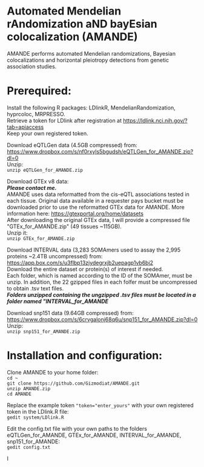 # Automated Mendelian rAndomization aND bayEsian colocalization (AMANDE)
AMANDE performs automated Mendelian randomizations, Bayesian colocalizations and horizontal pleiotropy detections from genetic association studies.

# **Prerequired:**  
Install the following R packages: LDlinkR, MendelianRandomization, hyprcoloc, MRPRESSO.  
Retrieve a token for LDlink after registration at https://ldlink.nci.nih.gov/?tab=apiaccess  
Keep your own registered token.  

Download eQTLGen data (4.5GB compressed) from:  
https://www.dropbox.com/s/nf0rxyls5bgudsh/eQTLGen_for_AMANDE.zip?dl=0  
Unzip:  
`unzip eQTLGen_for_AMANDE.zip`  

Download GTEx v8 data:  
_**Please contact me.**_  
AMANDE uses data reformatted from the cis-eQTL associations tested in each tissue. Original data available in a requester pays bucket must be downloaded prior to use the reformatted GTEx data for AMANDE. More information here: https://gtexportal.org/home/datasets  
After downloading the original GTEx data, I will provide a compressed file "GTEx_for_AMANDE.zip" (49 tissues ~115GB).  
Unzip it:  
`unzip GTEx_for_AMANDE.zip`

Download INTERVAL data (3,283 SOMAmers used to assay the 2,995 proteins ~2.4TB uncompressed) from:  
https://app.box.com/s/u3flbp13zjydegrxjb2uepagp1vb6bj2  
Download the entire dataset or protein(s) of interest if needed.  
Each folder, which is named according to the ID of the SOMAmer, must be unzip. In addition, the 22 gzipped files in each folfer must be uncompressed to obtain .tsv text files.  
_**Folders unzipped containing the ungzipped .tsv files must be located in a folder named "INTERVAL_for_AMANDE**_

Download snp151 data (9.64GB compressed) from:  
https://www.dropbox.com/s/6crvgalonj68q6u/snp151_for_AMANDE.zip?dl=0  
Unzip:  
`unzip snp151_for_AMANDE.zip`  

# **Installation and configuration:**  
Clone AMANDE to your home folder:  
`cd ~`  
`git clone https://github.com/Gizmodiat/AMANDE.git`  
`unzip AMANDE.zip`  
`cd AMANDE`  

Replace the example token `"token="enter_yours"` with your own registered token in the LDlink.R file:  
`gedit system/LDlink.R`  

Edit the config.txt file with your own paths to the folders eQTLGen_for_AMANDE, GTEx_for_AMANDE, INTERVAL_for_AMANDE, snp151_for_AMANDE:  
`gedit config.txt`  

I
